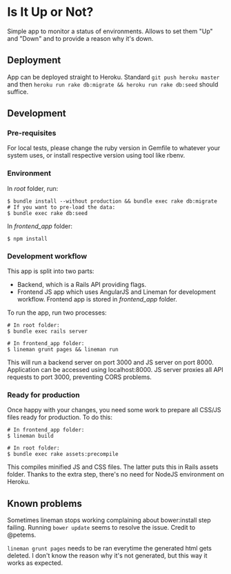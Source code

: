 # Is It Up or Not?

Simple app to monitor a status of environments. Allows to set them "Up" and "Down" and to provide a reason why it's down.

## Deployment

App can be deployed straight to Heroku. Standard `git push heroku master` and then `heroku run rake db:migrate && heroku run rake db:seed` should suffice.

## Development

### Pre-requisites

For local tests, please change the ruby version in Gemfile to whatever your system uses, or install respective version using tool like rbenv.

### Environment

In *root* folder, run:

    $ bundle install --without production && bundle exec rake db:migrate
    # If you want to pre-load the data:
    $ bundle exec rake db:seed

In *frontend_app* folder:

    $ npm install

### Development workflow

This app is split into two parts:

* Backend, which is a Rails API providing flags.
* Frontend JS app which uses AngularJS and Lineman for development workflow. Frontend app is stored in *frontend_app* folder.

To run the app, run two processes:

    # In root folder:
    $ bundle exec rails server

    # In frontend_app folder:
    $ lineman grunt pages && lineman run

This will run a backend server on port 3000 and JS server on port 8000.
Application can be accessed using localhost:8000. JS server proxies all API requests to port 3000, preventing CORS problems.

### Ready for production

Once happy with your changes, you need some work to prepare all CSS/JS files ready for production. To do this:

    # In frontend_app folder:
    $ lineman build

    # In root folder:
    $ bundle exec rake assets:precompile

This compiles minified JS and CSS files. The latter puts this in Rails assets folder. Thanks to the extra step, there's
no need for NodeJS environment on Heroku.

## Known problems

Sometimes lineman stops working complaining about bower:install step failing. Running `bower update` seems to resolve the issue. Credit to @petems.

`lineman grunt pages` needs to be ran everytime the generated html gets deleted. I don't know the reason why it's not generated, but this way it works as expected.

